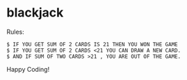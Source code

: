 # blackjack

Rules:

```
$ IF YOU GET SUM OF 2 CARDS IS 21 THEN YOU WON THE GAME  
$ IF YOU GET SUM OF 2 CARDS <21 YOU CAN DRAW A NEW CARD.
$ AND IF SUM OF TWO CARDS >21 , YOU ARE OUT OF THE GAME. 
````

Happy Coding!
